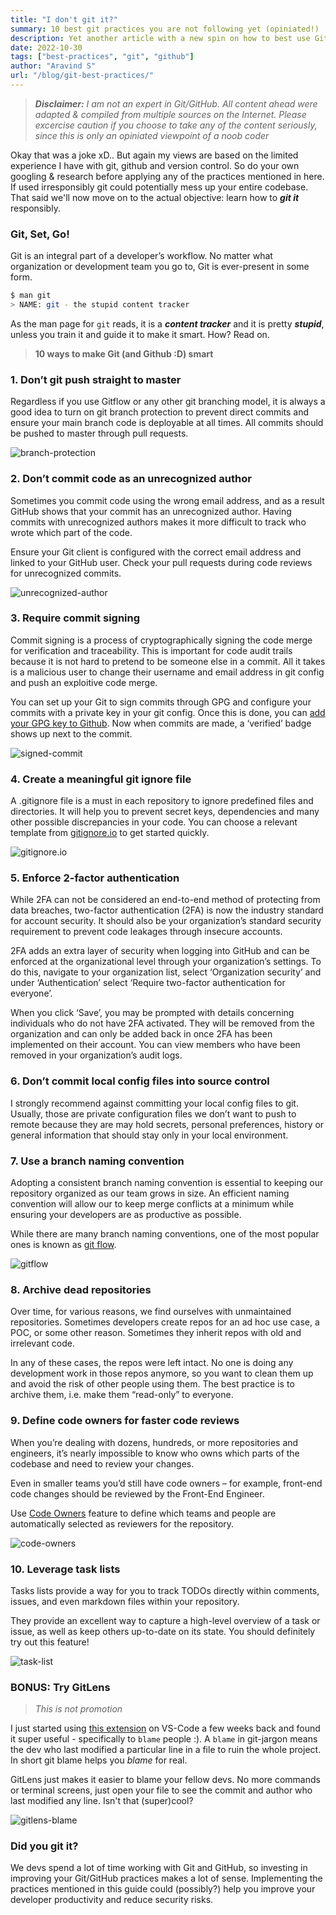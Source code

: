```yaml
---
title: "I don't git it?"
summary: 10 best git practices you are not following yet (opiniated!)
description: Yet another article with a new spin on how to best use Git (and Github :D)
date: 2022-10-30
tags: ["best-practices", "git", "github"]
author: "Aravind S"
url: "/blog/git-best-practices/"
---
```


> _**Disclaimer:**_ _I am not an expert in Git/GitHub. All content ahead were adapted & compiled from multiple sources on the Internet. Please excercise caution if you choose to take any of the content seriously, since this is only an opiniated viewpoint of a noob coder_

Okay that was a joke xD.. But again my views are based on the limited experience I have with git, github and version control. So do your own googling & research before applying any of the practices mentioned in here. If used irresponsibly git could potentially mess up your entire codebase. That said we'll now move on to the actual objective: learn how to _**git it**_ responsibly.

### Git, Set, Go!
Git is an integral part of a developer’s workflow. No matter what organization or development team you go to, Git is ever-present in some form.

```bash
$ man git
> NAME: git - the stupid content tracker
```
As the man page for `git` reads, it is a _**content tracker**_ and it is pretty _**stupid**_, unless you train it and guide it to make it smart. How? Read on.

> **10 ways to make Git (and Github :D) smart**

### 1. Don’t git push straight to master
Regardless if you use Gitflow or any other git branching model, it is always a good idea to turn on git branch protection to prevent direct commits and ensure your main branch code is deployable at all times. All commits should be pushed to master through pull requests.

![branch-protection](./images/branch-protection.webp)

### 2. Don’t commit code as an unrecognized author
Sometimes you commit code using the wrong email address, and as a result GitHub shows that your commit has an unrecognized author. Having commits with unrecognized authors makes it more difficult to track who wrote which part of the code.

Ensure your Git client is configured with the correct email address and linked to your GitHub user. Check your pull requests during code reviews for unrecognized commits.

![unrecognized-author](./images/unrecognized-author.webp)

### 3. Require commit signing
Commit signing is a process of cryptographically signing the code merge for verification and traceability. This is important for code audit trails because it is not hard to pretend to be someone else in a commit. All it takes is a malicious user to change their username and email address in git config and push an exploitive code merge.

You can set up your Git to sign commits through GPG and configure your commits with a private key in your git config. Once this is done, you can [add your GPG key to Github](https://docs.github.com/en/authentication/managing-commit-signature-verification/adding-a-gpg-key-to-your-github-account). Now when commits are made, a ‘verified’ badge shows up next to the commit.

![signed-commit](./images/signed-commit.webp)

### 4. Create a meaningful git ignore file
A .gitignore file is a must in each repository to ignore predefined files and directories. It will help you to prevent secret keys, dependencies and many other possible discrepancies in your code. You can choose a relevant template from [gitignore.io](https://www.toptal.com/developers/gitignore) to get started quickly.

![gitignore.io](images/gitgnore-io.webp)

### 5. Enforce 2-factor authentication

While 2FA can not be considered an end-to-end method of protecting from data breaches, two-factor authentication (2FA) is now the industry standard for account security. It should also be your organization’s standard security requirement to prevent code leakages through insecure accounts.

2FA adds an extra layer of security when logging into GitHub and can be enforced at the organizational level through your organization’s settings. To do this, navigate to your organization list, select ‘Organization security’ and under ‘Authentication’ select ‘Require two-factor authentication for everyone’.

When you click ‘Save’, you may be prompted with details concerning individuals who do not have 2FA activated. They will be removed from the organization and can only be added back in once 2FA has been implemented on their account. You can view members who have been removed in your organization’s audit logs.

### 6. Don’t commit local config files into source control
I strongly recommend against committing your local config files to git. Usually, those are private configuration files we don’t want to push to remote because they are may hold secrets, personal preferences, history or general information that should stay only in your local environment.

### 7. Use a branch naming convention
Adopting a consistent branch naming convention is essential to keeping our repository organized as our team grows in size. An efficient naming convention will allow our to keep merge conflicts at a minimum while ensuring your developers are as productive as possible.

While there are many branch naming conventions, one of the most popular ones is known as [git flow](https://nvie.com/posts/a-successful-git-branching-model/).

![gitflow](images/gitflow.png)

### 8. Archive dead repositories
Over time, for various reasons, we find ourselves with unmaintained repositories. Sometimes developers create repos for an ad hoc use case, a POC, or some other reason. Sometimes they inherit repos with old and irrelevant code.

In any of these cases, the repos were left intact. No one is doing any development work in those repos anymore, so you want to clean them up and avoid the risk of other people using them. The best practice is to archive them, i.e. make them “read-only” to everyone.

### 9. Define code owners for faster code reviews
When you’re dealing with dozens, hundreds, or more repositories and engineers, it’s nearly impossible to know who owns which parts of the codebase and need to review your changes.

Even in smaller teams you’d still have code owners – for example, front-end code changes should be reviewed by the Front-End Engineer.

Use [Code Owners](https://docs.github.com/en/repositories/managing-your-repositorys-settings-and-features/customizing-your-repository/about-code-owners) feature to define which teams and people are automatically selected as reviewers for the repository.

![code-owners](images/code-owners.webp)

### 10. Leverage task lists
Tasks lists provide a way for you to track TODOs directly within comments, issues, and even markdown files within your repository.

They provide an excellent way to capture a high-level overview of a task or issue, as well as keep others up-to-date on its state. You should definitely try out this feature!

![task-list](images/task-list.webp)

### BONUS: Try GitLens
> _This is not promotion_

I just started using [this extension](https://marketplace.visualstudio.com/items?itemName=eamodio.gitlens) on VS-Code a few weeks back and found it super useful - specifically to `blame` people :).
A `blame` in git-jargon means the dev who last modified a particular line in a file to ruin the whole project. In short git blame helps you _blame_ for real.

GitLens just makes it easier to blame your fellow devs. No more commands or terminal screens, just open your file to see the commit and author who last modified any line. Isn't that (super)cool?

![gitlens-blame](images/gitlens-blame.png)

### Did you git it?
We devs spend a lot of time working with Git and GitHub, so investing in improving your Git/GitHub practices makes a lot of sense. Implementing the practices mentioned in this guide could (possibly?) help you improve your developer productivity and reduce security risks.